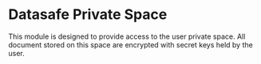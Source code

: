 # Datasafe Private Space

This module is designed to provide access to the user private space. All document stored on this space are encrypted with secret keys held by the user.